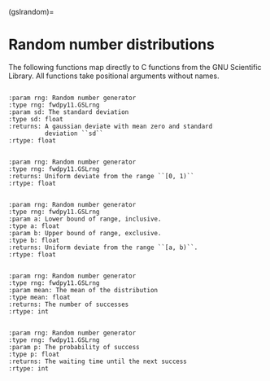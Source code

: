 (gslrandom)=

# Random number distributions

The following functions map directly to C functions
from the GNU Scientific Library.  All functions
take positional arguments without names.

```{py:function} fwdpy11.gsl_ran_gaussian_ziggurat

:param rng: Random number generator
:type rng: fwdpy11.GSLrng
:param sd: The standard deviation
:type sd: float
:returns: A gaussian deviate with mean zero and standard
          deviation ``sd``
:rtype: float

```

```{py:function} fwdpy11.gsl_rng_uniform

:param rng: Random number generator
:type rng: fwdpy11.GSLrng
:returns: Uniform deviate from the range ``[0, 1)``
:rtype: float

```

```{py:function} fwdpy11.gsl_ran_flat

:param rng: Random number generator
:type rng: fwdpy11.GSLrng
:param a: Lower bound of range, inclusive.
:type a: float
:param b: Upper bound of range, exclusive.
:type b: float
:returns: Uniform deviate from the range ``[a, b)``.
:rtype: float

```

```{py:function} fwdpy11.gsl_ran_poisson

:param rng: Random number generator
:type rng: fwdpy11.GSLrng
:param mean: The mean of the distribution
:type mean: float
:returns: The number of successes
:rtype: int

```

```{py:function} fwdpy11.gsl_ran_geometric

:param rng: Random number generator
:type rng: fwdpy11.GSLrng
:param p: The probability of success
:type p: float
:returns: The waiting time until the next success
:rtype: int

```


